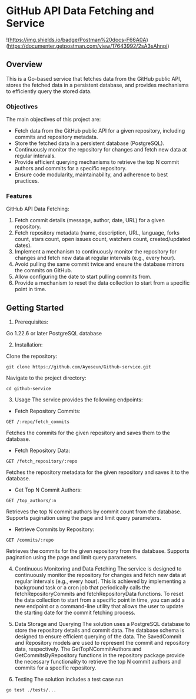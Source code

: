 # GitHub API Data Fetching and Service

 !(https://img.shields.io/badge/Postman%20docs-F66A0A)(https://documenter.getpostman.com/view/17643992/2sA3sAhnpi)

## Overview
This is a Go-based service that fetches data from the GitHub public API, stores the fetched data in a persistent database, and provides mechanisms to efficiently query the stored data.

### Objectives
The main objectives of this project are:

- Fetch data from the GitHub public API for a given repository, including commits and repository metadata.
- Store the fetched data in a persistent database (PostgreSQL).
- Continuously monitor the repository for changes and fetch new data at regular intervals.
- Provide efficient querying mechanisms to retrieve the top N commit authors and commits for a specific repository.
- Ensure code modularity, maintainability, and adherence to best practices.

### Features

GitHub API Data Fetching:

1. Fetch commit details (message, author, date, URL) for a given repository.
2. Fetch repository metadata (name, description, URL, language, forks count, stars count, open issues count, watchers count, created/updated dates).
3. Implement a mechanism to continuously monitor the repository for changes and fetch new data at regular intervals (e.g., every hour).
4. Avoid pulling the same commit twice and ensure the database mirrors the commits on GitHub.
5. Allow configuring the date to start pulling commits from.
6. Provide a mechanism to reset the data collection to start from a specific point in time.



## Getting Started

1. Prerequisites:

Go 1.22.6 or later
PostgreSQL database


2. Installation:

Clone the repository: 
```shell
git clone https://github.com/Ayoseun/Github-service.git
```
Navigate to the project directory: 
``` shell
cd github-service
```


3. Usage
The service provides the following endpoints:

- Fetch Repository Commits:
```shell
GET /:repo/fetch_commits
```
Fetches the commits for the given repository and saves them to the database.

- Fetch Repository Data:
```shell
GET /fetch_repository/:repo
```
Fetches the repository metadata for the given repository and saves it to the database.

- Get Top N Commit Authors:
```shell
GET /top_authors/:n
```
Retrieves the top N commit authors by commit count from the database.
Supports pagination using the page and limit query parameters.

- Retrieve Commits by Repository:
```shell
GET /commits/:repo
```
Retrieves the commits for the given repository from the database.
Supports pagination using the page and limit query parameters.

4. Continuous Monitoring and Data Fetching
The service is designed to continuously monitor the repository for changes and fetch new data at regular intervals (e.g., every hour). This is achieved by implementing a background task or a cron job that periodically calls the fetchRepositoryCommits and fetchRepositoryData functions.
To reset the data collection to start from a specific point in time, you can add a new endpoint or a command-line utility that allows the user to update the starting date for the commit fetching process.

5. Data Storage and Querying
The solution uses a PostgreSQL database to store the repository details and commit data. The database schema is designed to ensure efficient querying of the data.
The SavedCommit and Repository models are used to represent the commit and repository data, respectively. The GetTopNCommitAuthors and GetCommitsByRepository functions in the repository package provide the necessary functionality to retrieve the top N commit authors and commits for a specific repository.

6. Testing
The solution includes a test case
run
```shell
go test ./tests/...
```


